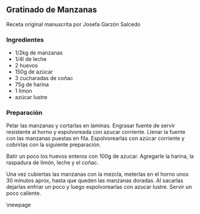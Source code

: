 ## Gratinado de Manzanas

Receta original manuscrita por Josefa Garzón Salcedo

### Ingredientes

- 1/2kg de manzanas
- 1/4l de leche
- 2 huevos
- 150g de azúcar
- 3 cucharadas de coñac
- 75g de harina
- 1 limon
- azúcar lustre

### Preparación

Pelar las manzanas y cortarlas en laminas.
Engrasar fuente de servir resistente al horno y espolvoreada con azucar corriente.
Llenar la fuente con las manzanas puestas en fila.
Espolvorearlas con azúcar corriente y cobrirlas con la siguiente preparación.

Batir un poco los huevos enteros con 100g de azucar.
Agregarle la harina, la raspadura de limón, leche y el coñac.

Una vez cubiertas las manzanas con la mezcla,
meterlas en el horno unos 30 minutos aprox, hasta que queden las manzanas doradas.
Al sacarlas dejarlas enfriar un poco y luego espolvorearlas con azucar lustre.
Servir un poco caliente.


\newpage


